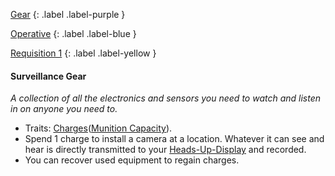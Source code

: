 
[Gear](Game/Gear-List)
{: .label .label-purple }

[Operative](Game/Operative)
{: .label .label-blue }

[Requisition 1](Game/Deployment#Requisition)
{: .label .label-yellow }
#### Surveillance Gear
*A collection of all the electronics and sensors you need to watch and listen in on anyone you need to.*
* Traits: [Charges](Game/Core/Gear#Charges)([Munition Capacity](Game/Additional-Attributes#Munition%20Capacity)).
* Spend 1 charge to install a camera at a location. Whatever it can see and hear is directly transmitted to your [Heads-Up-Display](Game/Blocks/Heads-Up-Display) and recorded.
* You can recover used equipment to regain charges.

